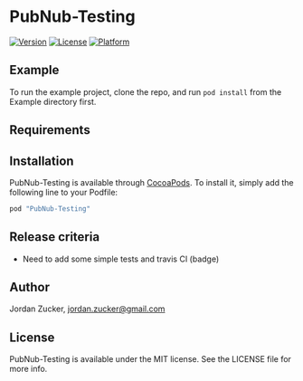 # PubNub-Testing

[![Version](https://img.shields.io/cocoapods/v/PubNub-Testing.svg?style=flat)](http://cocoapods.org/pods/PubNub-Testing)
[![License](https://img.shields.io/cocoapods/l/PubNub-Testing.svg?style=flat)](http://cocoapods.org/pods/PubNub-Testing)
[![Platform](https://img.shields.io/cocoapods/p/PubNub-Testing.svg?style=flat)](http://cocoapods.org/pods/PubNub-Testing)

## Example

To run the example project, clone the repo, and run `pod install` from the Example directory first.

## Requirements

## Installation

PubNub-Testing is available through [CocoaPods](http://cocoapods.org). To install
it, simply add the following line to your Podfile:

```ruby
pod "PubNub-Testing"
```

## Release criteria

* Need to add some simple tests and travis CI (badge)

## Author

Jordan Zucker, jordan.zucker@gmail.com

## License

PubNub-Testing is available under the MIT license. See the LICENSE file for more info.

